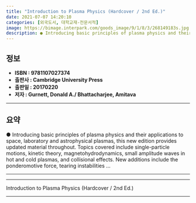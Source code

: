 ```yaml
---
title: "Introduction to Plasma Physics (Hardcover / 2nd Ed.)"
date: 2021-07-07 14:20:10
categories: [외국도서, 대학교재-전문서적]
image: https://bimage.interpark.com/goods_image/9/1/8/3/268149183s.jpg
description: ● Introducing basic principles of plasma physics and their applications to space, laboratory and astrophysical plasmas, this new edition provides updated mater
---
```


## **정보**

- **ISBN : 9781107027374**
- **출판사 : Cambridge University Press**
- **출판일 : 20170220**
- **저자 : Gurnett, Donald A./ Bhattacharjee, Amitava**

------



## **요약**

●  Introducing basic principles of plasma physics and their applications to space, laboratory and astrophysical plasmas, this new edition provides updated material throughout. Topics covered include single-particle motions, kinetic theory, magnetohydrodynamics, small amplitude waves in hot and cold plasmas, and collisional effects. New additions include the ponderomotive force, tearing instabilities ...

------



------


Introduction to Plasma Physics (Hardcover / 2nd Ed.) 

------



